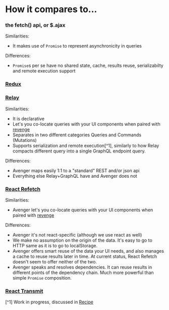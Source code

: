# How it compares to...

### the fetch() api, or $.ajax

Similarities:
- It makes use of `Promise` to represent asynchronicity in queries

Differences:
- `Promise`s per se have no shared state, cache, results reuse, serializabilty and remote execution support

### [Redux](https://github.com/rackt/redux)

### [Relay](https://github.com/facebook/relay)

Similarities:
- It is declarative
- Let's you co-locate queries with your UI components when paired with [revenge](https://github.com/buildo/revenge)
- Separates in two different categories Queries and Commands (Mutations)
- Supports serialization and remote execution[^1], similarly to how Relay compacts different query into a single GraphQL endpoint query.

Differences:
- Avenger maps easily 1:1 to a "standard" REST and/or json api
- Everything else Relay+GraphQL have and Avenger does not

### [React Refetch](https://github.com/heroku/react-refetch)

Similarities:
- Avenger let's you co-locate queries with your UI components when paired with [revenge](https://github.com/buildo/revenge)

Differences:
- Avenger it's not react-specific (although we use react as well)
- We make no assumption on the origin of the data. It's easy to go to HTTP same as it is to go to localStorage.
- Avenger offers smart reuse of the data your UI needs, and also manages a cache to reuse results later in time. At current status, React Refetch doesn't seem to offer neither of the two.
- Avenger speaks and resolves dependencies. It can reuse results in different points of the dependency chain. Much more powerful than simple `Promise` composition.

### [React Transmit](https://github.com/RickWong/react-transmit)

[^1] Work in progress, discussed in [Recipe](../wip/Recipe.md)